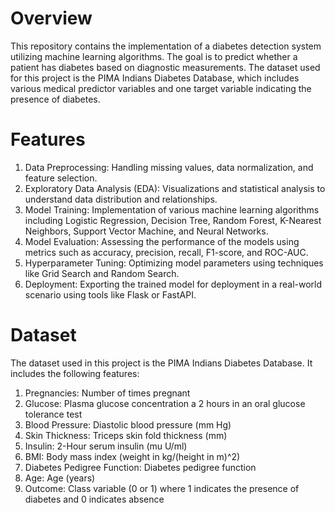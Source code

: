 # Overview

This repository contains the implementation of a diabetes detection system utilizing machine learning algorithms. The goal is to predict whether a patient has diabetes based on diagnostic measurements. The dataset used for this project is the PIMA Indians Diabetes Database, which includes various medical predictor variables and one target variable indicating the presence of diabetes.


# Features

 1) Data Preprocessing: Handling missing values, data normalization, and feature selection.
 2) Exploratory Data Analysis (EDA): Visualizations and statistical analysis to understand data distribution and relationships.
 3) Model Training: Implementation of various machine learning algorithms including Logistic Regression, Decision Tree, Random Forest, K-Nearest Neighbors, Support Vector Machine, and Neural Networks.
 4) Model Evaluation: Assessing the performance of the models using metrics such as accuracy, precision, recall, F1-score, and ROC-AUC.
 5) Hyperparameter Tuning: Optimizing model parameters using techniques like Grid Search and Random Search.
 6)  Deployment: Exporting the trained model for deployment in a real-world scenario using tools like Flask or FastAPI.

# Dataset

The dataset used in this project is the PIMA Indians Diabetes Database. It includes the following features:
 1) Pregnancies: Number of times pregnant
 2) Glucose: Plasma glucose concentration a 2 hours in an oral glucose tolerance test
 3) Blood Pressure: Diastolic blood pressure (mm Hg)
 4) Skin Thickness: Triceps skin fold thickness (mm)
 5) Insulin: 2-Hour serum insulin (mu U/ml)
 6) BMI: Body mass index (weight in kg/(height in m)^2)
 7) Diabetes Pedigree Function: Diabetes pedigree function
 8) Age: Age (years)
 9) Outcome: Class variable (0 or 1) where 1 indicates the presence of diabetes and 0 indicates absence
